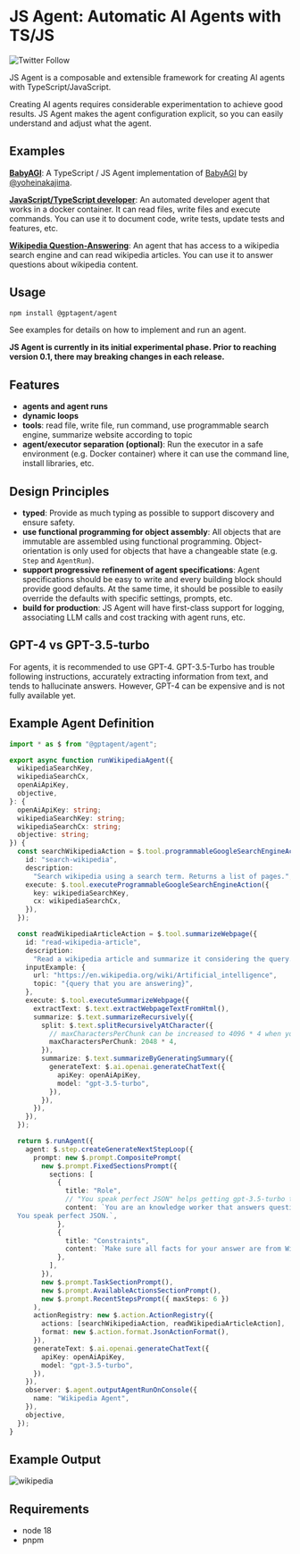# JS Agent: Automatic AI Agents with TS/JS

![Twitter Follow](https://img.shields.io/twitter/follow/lgrammel?style=social)

JS Agent is a composable and extensible framework for creating AI agents with TypeScript/JavaScript.

Creating AI agents requires considerable experimentation to achieve good results.
JS Agent makes the agent configuration explicit, so you can easily understand and adjust what the agent.

## Examples

**[BabyAGI](https://github.com/lgrammel/js-agent/tree/main/examples/babyagi)**:
A TypeScript / JS Agent implementation of [BabyAGI](https://github.com/yoheinakajima/babyagi) by [@yoheinakajima](https://twitter.com/yoheinakajima).

**[JavaScript/TypeScript developer](https://github.com/lgrammel/js-agent/tree/main/examples/javascript-developer)**:
An automated developer agent that works in a docker container.
It can read files, write files and execute commands.
You can use it to document code, write tests, update tests and features, etc.

**[Wikipedia Question-Answering](https://github.com/lgrammel/js-agent/tree/main/examples/wikipedia)**:
An agent that has access to a wikipedia search engine and can read wikipedia articles. You can use it to answer questions about wikipedia content.

## Usage

```sh
npm install @gptagent/agent
```

See examples for details on how to implement and run an agent.

**JS Agent is currently in its initial experimental phase. Prior to reaching version 0.1, there may breaking changes in each release.**

## Features

- **agents and agent runs**
- **dynamic loops**
- **tools**: read file, write file, run command, use programmable search engine, summarize website according to topic
- **agent/executor separation (optional)**: Run the executor in a safe environment (e.g. Docker container) where it can use the command line, install libraries, etc.

## Design Principles

- **typed**: Provide as much typing as possible to support discovery and ensure safety.
- **use functional programming for object assembly**: All objects that are immutable are assembled using functional programming. Object-orientation is only used for objects that have a changeable state (e.g. `Step` and `AgentRun`).
- **support progressive refinement of agent specifications**: Agent specifications should be easy to write and every building block should provide good defaults. At the same time, it should be possible to easily override the defaults with specific settings, prompts, etc.
- **build for production**: JS Agent will have first-class support for logging, associating LLM calls and cost tracking with agent runs, etc.

## GPT-4 vs GPT-3.5-turbo

For agents, it is recommended to use GPT-4. GPT-3.5-Turbo has trouble following instructions, accurately extracting information from text, and tends to hallucinate answers. However, GPT-4 can be expensive and is not fully available yet.

## Example Agent Definition

```ts
import * as $ from "@gptagent/agent";

export async function runWikipediaAgent({
  wikipediaSearchKey,
  wikipediaSearchCx,
  openAiApiKey,
  objective,
}: {
  openAiApiKey: string;
  wikipediaSearchKey: string;
  wikipediaSearchCx: string;
  objective: string;
}) {
  const searchWikipediaAction = $.tool.programmableGoogleSearchEngineAction({
    id: "search-wikipedia",
    description:
      "Search wikipedia using a search term. Returns a list of pages.",
    execute: $.tool.executeProgrammableGoogleSearchEngineAction({
      key: wikipediaSearchKey,
      cx: wikipediaSearchCx,
    }),
  });

  const readWikipediaArticleAction = $.tool.summarizeWebpage({
    id: "read-wikipedia-article",
    description:
      "Read a wikipedia article and summarize it considering the query.",
    inputExample: {
      url: "https://en.wikipedia.org/wiki/Artificial_intelligence",
      topic: "{query that you are answering}",
    },
    execute: $.tool.executeSummarizeWebpage({
      extractText: $.text.extractWebpageTextFromHtml(),
      summarize: $.text.summarizeRecursively({
        split: $.text.splitRecursivelyAtCharacter({
          // maxCharactersPerChunk can be increased to 4096 * 4 when you use gpt-4:
          maxCharactersPerChunk: 2048 * 4,
        }),
        summarize: $.text.summarizeByGeneratingSummary({
          generateText: $.ai.openai.generateChatText({
            apiKey: openAiApiKey,
            model: "gpt-3.5-turbo",
          }),
        }),
      }),
    }),
  });

  return $.runAgent({
    agent: $.step.createGenerateNextStepLoop({
      prompt: new $.prompt.CompositePrompt(
        new $.prompt.FixedSectionsPrompt({
          sections: [
            {
              title: "Role",
              // "You speak perfect JSON" helps getting gpt-3.5-turbo to provide structured json at the end
              content: `You are an knowledge worker that answers questions using Wikipedia content.
  You speak perfect JSON.`,
            },
            {
              title: "Constraints",
              content: `Make sure all facts for your answer are from Wikipedia articles that you have read.`,
            },
          ],
        }),
        new $.prompt.TaskSectionPrompt(),
        new $.prompt.AvailableActionsSectionPrompt(),
        new $.prompt.RecentStepsPrompt({ maxSteps: 6 })
      ),
      actionRegistry: new $.action.ActionRegistry({
        actions: [searchWikipediaAction, readWikipediaArticleAction],
        format: new $.action.format.JsonActionFormat(),
      }),
      generateText: $.ai.openai.generateChatText({
        apiKey: openAiApiKey,
        model: "gpt-3.5-turbo",
      }),
    }),
    observer: $.agent.outputAgentRunOnConsole({
      name: "Wikipedia Agent",
    }),
    objective,
  });
}
```

## Example Output

![wikipedia](https://github.com/lgrammel/js-agent/blob/main/examples/wikipedia/screenshot/wikipedia-qa-001.png)

## Requirements

- node 18
- pnpm
